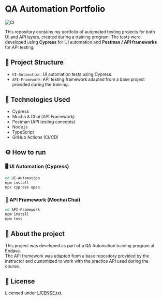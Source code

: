 # QA Automation Portfolio

![CI](https://github.com/nicokei9/qa-automation-portfolio/actions/workflows/main.yml/badge.svg)

This repository contains my portfolio of automated testing projects for both UI and API layers, created during a training program. The tests were developed using **Cypress** for UI automation and **Postman / API frameworks** for API testing.

## 📂 Project Structure

- `UI-Automation`: UI automation tests using Cypress.
- `API-Framework`: API testing framework adapted from a base project provided during the training.

## 🚀 Technologies Used

- Cypress
- Mocha & Chai (API Framework)
- Postman (API testing concepts)
- Node.js
- TypeScript
- GitHub Actions (CI/CD)

## ⚙️ How to run

### 🖥️ UI Automation (Cypress)

```bash
cd UI-Automation
npm install
npx cypress open
```

### 🔗 API Framework (Mocha/Chai)

```bash
cd API-Framework
npm install
npm test
```

## 📝 About the project

This project was developed as part of a QA Automation training program at Endava.  
The API framework was adapted from a base repository provided by the instructor and customized to work with the practice API used during the course.

## 📄 License

Licensed under [LICENSE.txt](./API-Framework/LICENSE.txt).
